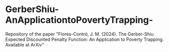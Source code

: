# GerberShiu-AnApplicationtoPovertyTrapping-
Repository of the paper "Flores-Contró, J. M. (2024). The Gerber-Shiu Expected Discounted Penalty Function: An Application to Poverty Trapping. Available at ArXiv"

